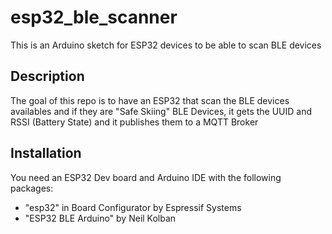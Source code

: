# esp32_ble_scanner

This is an Arduino sketch for ESP32 devices to be able to scan BLE devices

## Description
The goal of this repo is to have an ESP32 that scan the BLE devices availables
and if they are "Safe Skiing" BLE Devices, it gets the UUID and RSSI (Battery State)
and it publishes them to a MQTT Broker

## Installation
You need an ESP32 Dev board and Arduino IDE with the following packages:
- "esp32" in Board Configurator by Espressif Systems
- "ESP32 BLE Arduino" by Neil Kolban
